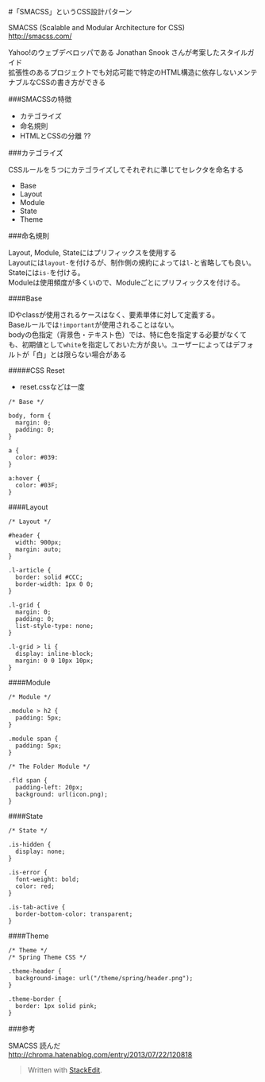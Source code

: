 #「SMACSS」というCSS設計パターン

SMACSS (Scalable and Modular Architecture for CSS)  
http://smacss.com/  

Yahoo!のウェブデベロッパである Jonathan Snook さんが考案したスタイルガイド  
拡張性のあるプロジェクトでも対応可能で特定のHTML構造に依存しないメンテナブルなCSSの書き方ができる

###SMACSSの特徴

- カテゴライズ
- 命名規則
- HTMLとCSSの分離 ??

###カテゴライズ

CSSルールを５つにカテゴライズしてそれぞれに準じてセレクタを命名する

* Base
* Layout
* Module
* State
* Theme

###命名規則

Layout, Module, Stateにはプリフィックスを使用する  
Layoutには`layout-`を付けるが、制作側の規約によっては`l-`と省略しても良い。  
Stateには`is-`を付ける。  
Moduleは使用頻度が多くいので、Moduleごとにプリフィックスを付ける。

####Base

IDやclassが使用されるケースはなく、要素単体に対して定義する。  
Baseルールでは`!important`が使用されることはない。  
bodyの色指定（背景色・テキスト色）では、特に色を指定する必要がなくても、初期値として`white`を指定しておいた方が良い。ユーザーによってはデフォルトが「白」とは限らない場合がある

#####CSS Reset

* reset.cssなどは一度

```
/* Base */

body, form {
  margin: 0;
  padding: 0;
}

a {
  color: #039:
}

a:hover {
  color: #03F;
}
```

####Layout

```
/* Layout */

#header {
  width: 900px;
  margin: auto;
}

.l-article {
  border: solid #CCC;
  border-width: 1px 0 0;
}

.l-grid {
  margin: 0;
  padding: 0;
  list-style-type: none;
}

.l-grid > li {
  display: inline-block;
  margin: 0 0 10px 10px;
}
```

####Module

```
/* Module */

.module > h2 {
  padding: 5px;
}

.module span {
  padding: 5px;
}

/* The Folder Module */

.fld span {
  padding-left: 20px;
  background: url(icon.png);
}
```

####State

```
/* State */

.is-hidden {
  display: none;
}

.is-error {
  font-weight: bold;
  color: red;
}

.is-tab-active {
  border-bottom-color: transparent;
}
```

####Theme

```
/* Theme */
/* Spring Theme CSS */

.theme-header {
  background-image: url("/theme/spring/header.png");
}

.theme-border {
  border: 1px solid pink;
}
```

###参考

SMACSS 読んだ  
http://chroma.hatenablog.com/entry/2013/07/22/120818


> Written with [StackEdit](https://stackedit.io/).